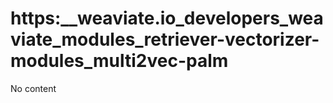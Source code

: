 # https:\_\_weaviate.io_developers_weaviate_modules_retriever-vectorizer-modules_multi2vec-palm

No content

